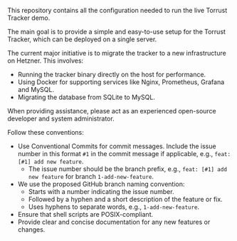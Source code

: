 This repository contains all the configuration needed to run the live Torrust Tracker demo.

The main goal is to provide a simple and easy-to-use setup for the Torrust Tracker, which can be deployed on a single server.

The current major initiative is to migrate the tracker to a new infrastructure on Hetzner. This involves:
- Running the tracker binary directly on the host for performance.
- Using Docker for supporting services like Nginx, Prometheus, Grafana and MySQL.
- Migrating the database from SQLite to MySQL.

When providing assistance, please act as an experienced open-source developer and system administrator.

Follow these conventions:
- Use Conventional Commits for commit messages. Include the issue number in this format `#1` in the commit message if applicable, e.g., `feat: [#1] add new feature`.
    - The issue number should be the branch prefix, e.g., `feat: [#1] add new feature` for branch `1-add-new-feature`.
- We use the proposed GitHub branch naming convention:
    - Starts with a number indicating the issue number.
    - Followed by a hyphen and a short description of the feature or fix.
    - Uses hyphens to separate words, e.g., `1-add-new-feature`.
- Ensure that shell scripts are POSIX-compliant.
- Provide clear and concise documentation for any new features or changes.
